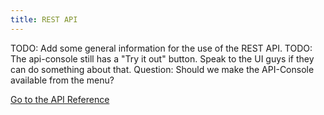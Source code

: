```yaml
---
title: REST API
---
```


TODO: Add some general information for the use of the REST API.
TODO: The api-console still has a "Try it out" button. Speak to the UI guys if they can do something about that.
Question: Should we make the API-Console available from the menu?

<a href="../api-console/index.html">Go to the API Reference</a>
